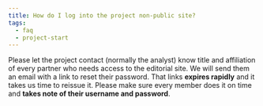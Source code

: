 ```yaml
---
title: How do I log into the project non-public site?
tags:
  - faq
  - project-start
---
```


Please let the project contact (normally the analyst) know title and affiliation of every partner who needs access to the editorial site. We will send them an email with a link to reset their password. That links **expires rapidly** and it takes us time to reissue it. Please make sure every member does it on time and **takes note of their username and password**.
